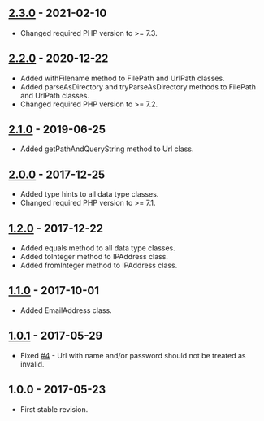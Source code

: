 ## [2.3.0] - 2021-02-10

- Changed required PHP version to >= 7.3.

## [2.2.0] - 2020-12-22

- Added withFilename method to FilePath and UrlPath classes.
- Added parseAsDirectory and tryParseAsDirectory methods to FilePath and UrlPath classes.
- Changed required PHP version to >= 7.2.

## [2.1.0] - 2019-06-25

- Added getPathAndQueryString method to Url class.

## [2.0.0] - 2017-12-25

- Added type hints to all data type classes.
- Changed required PHP version to >= 7.1.

## [1.2.0] - 2017-12-22

- Added equals method to all data type classes.
- Added toInteger method to IPAddress class.
- Added fromInteger method to IPAddress class.

## [1.1.0] - 2017-10-01

- Added EmailAddress class.

## [1.0.1] - 2017-05-29

- Fixed [#4](https://github.com/themichaelhall/datatypes/issues/4) - Url with name and/or password should not be treated as invalid.

## 1.0.0 - 2017-05-23

- First stable revision.

[2.3.0]: https://github.com/themichaelhall/datatypes/compare/v2.2.0...v2.3.0
[2.2.0]: https://github.com/themichaelhall/datatypes/compare/v2.1.0...v2.2.0
[2.1.0]: https://github.com/themichaelhall/datatypes/compare/v2.0.0...v2.1.0
[2.0.0]: https://github.com/themichaelhall/datatypes/compare/v1.2.0...v2.0.0
[1.2.0]: https://github.com/themichaelhall/datatypes/compare/v1.1.0...v1.2.0
[1.1.0]: https://github.com/themichaelhall/datatypes/compare/v1.0.1...v1.1.0
[1.0.1]: https://github.com/themichaelhall/datatypes/compare/v1.0.0...v1.0.1
